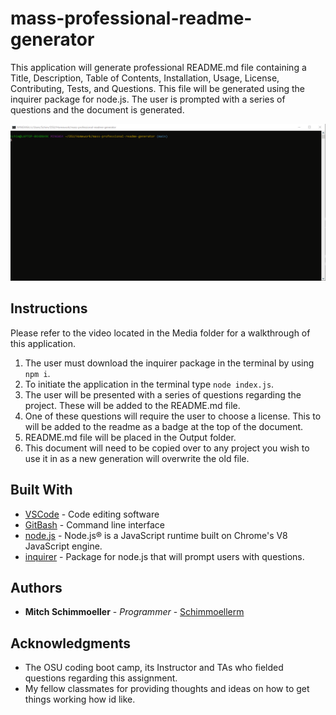 # mass-professional-readme-generator

This application will generate professional README.md file containing a Title, Description, Table of Contents, Installation, Usage, License, Contributing, Tests, and Questions. This file will be generated using the inquirer package for node.js. The user is prompted with a series of questions and the document is generated.

![Node_Demo](./Media/Node_Demo.gif)
## Instructions

Please refer to the video located in the Media folder for a walkthrough of this application.

1. The user must download the inquirer package in the terminal by using `npm i`.
2. To initiate the application in the terminal type `node index.js`.
3. The user will be presented with a series of questions regarding the project. These will be added to the README.md file.
4. One of these questions will require the user to choose a license. This to will be added to the readme as a badge at the top of the document.
5. README.md file will be placed in the Output folder.
6. This document will need to be copied over to any project you wish to use it in as a new generation will overwrite the old file.

## Built With

* [VSCode](https://code.visualstudio.com/) - Code editing software
* [GitBash](https://gitforwindows.org/) - Command line interface
* [node.js](https://nodejs.org/en/) - Node.js® is a JavaScript runtime built on Chrome's V8 JavaScript engine.
* [inquirer](https://www.npmjs.com/package/inquirer) - Package for node.js that will prompt users with questions.

## Authors

* **Mitch Schimmoeller** - *Programmer* - [Schimmoellerm](https://github.com/Schimmoellerm)

## Acknowledgments

* The OSU coding boot camp, its Instructor and TAs who fielded questions regarding this assignment.
* My fellow classmates for providing thoughts and ideas on how to get things working how id like.
